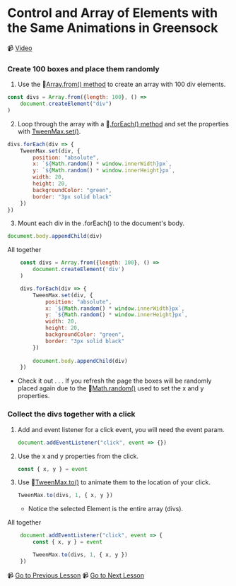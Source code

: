 # Control and Array of Elements with the Same Animations in Greensock

📹 [Video](https://egghead.io/lessons/greensock-control-an-array-of-elements-with-the-same-animation-in-greensock)

### Create 100 boxes and place them randomly
1. Use the 🤔[Array.from() method](https://developer.mozilla.org/en-US/docs/Web/JavaScript/Reference/Global_Objects/Array/from) to create an array with 100 div elements.
```js
const divs = Array.from({length: 100}, () => 
    document.createElement("div")
)
```
2. Loop through the array with a 🤔[.forEach() method](https://developer.mozilla.org/en-US/docs/Web/JavaScript/Reference/Global_Objects/Array/forEach) and set the properties with [TweenMax.set()](https://greensock.com/docs/v2/TweenMax/static.set()).
```js
divs.forEach(div => {
    TweenMax.set(div, {
        position: "absolute",
        x: `${Math.random() * window.innerWidth}px`,
        y: `${Math.random() * window.innerHeight}px`,
        width: 20,
        height: 20,
        backgroundColor: "green",
        border: "3px solid black"
    })
})
```
3. Mount each div in the .forEach() to the document's body.
```js
document.body.appendChild(div)
```

All together
```js
    const divs = Array.from({length: 100}, () => 
        document.createElement('div')
    )

    divs.forEach(div => {
        TweenMax.set(div, {
            position: "absolute",
            x: `${Math.random() * window.innerWidth}px`,
            y: `${Math.random() * window.innerHeight}px`,
            width: 20,
            height: 20,
            backgroundColor: "green",
            border: "3px solid black"
        })
        
        document.body.appendChild(div)
    })
```

- Check it out . . . If you refresh the page the boxes will be randomly placed again due to the 🤔[Math.random()](https://developer.mozilla.org/en-US/docs/Web/JavaScript/Reference/Global_Objects/Math/random) used to set the x and y properties.

### Collect the divs together with a click
1. Add and event listener for a click event, you will need the event param.
    ```js
    document.addEventListener("click", event => {})
    ```
2. Use the x and y properties from the click.
    ```js
    const { x, y } = event
    ```
3. Use 🤔[TweenMax.to()](https://greensock.com/docs/v2/TweenMax/static.to()) to animate them to the location of your click.
    ```js
    TweenMax.to(divs, 1, { x, y })
    ```
    - Notice the selected Element is the entire array (divs).

All together
```js
    document.addEventListener("click", event => {
        const { x, y } = event

        TweenMax.to(divs, 1, { x, y })
    })
```

📹 [Go to Previous Lesson](https://egghead.io/lessons/greensock-animate-from-a-variable-point-with-from-and-fromto-in-greensock)
📹 [Go to Next Lesson](https://egghead.io/lessons/greensock-stop-animations-with-killtweensof-and-killall-in-greensock)